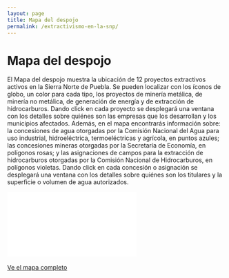 ```yaml
---
layout: page
title: Mapa del despojo
permalink: /extractivismo-en-la-snp/
---
```


# Mapa del despojo

El Mapa del despojo muestra la ubicación de 12 proyectos extractivos activos en la Sierra Norte de Puebla. Se pueden localizar con los íconos de globo, un color para cada tipo, los proyectos de minería metálica, de minería no metálica, de generación de energía y de extracción de hidrocarburos. Dando click en cada proyecto se desplegará una ventana con los detalles sobre quiénes son las empresas que los desarrollan y los municipios afectados.
Además, en el mapa encontrarás información sobre: la concesiones de agua otorgadas por la Comisión Nacional del Agua para uso industrial, hidroeléctrica, termoeléctricas y agrícola, en puntos azules; las concesiones mineras otorgadas por la Secretaría de Economía, en polígonos rosas; y las asignaciones de campos para la extracción de hidrocarburos otorgadas por la Comisión Nacional de Hidrocarburos, en polígonos violetas. Dando click en cada concesión o asignación se desplegará una ventana con los detalles sobre quiénes son los titulares y la superficie o volumen de agua autorizados.

<div class="embed-responsive embed-responsive-1by1">
  <iframe class="embed-responsive-item" frameborder="0" allowfullscreen allow="geolocation" src="//umap.openstreetmap.fr/es/map/proyectos-extractivos-en-la-snp-2023_971912?scaleControl=false&miniMap=false&scrollWheelZoom=false&zoomControl=true&editMode=disabled&moreControl=true&searchControl=null&tilelayersControl=null&embedControl=null&datalayersControl=true&onLoadPanel=undefined&captionBar=false&captionMenus=true"></iframe>
</div>
<br>
<div class="text-center mb-5">
  <a class="btn btn-secondary" href="//umap.openstreetmap.fr/es/map/proyectos-extractivos-en-la-snp-2023_971912?scaleControl=false&miniMap=false&scrollWheelZoom=false&zoomControl=true&editMode=disabled&moreControl=true&searchControl=null&tilelayersControl=null&embedControl=null&datalayersControl=true&onLoadPanel=undefined&captionBar=false&captionMenus=true" target="_blank">Ve el mapa completo</a>
</div>

